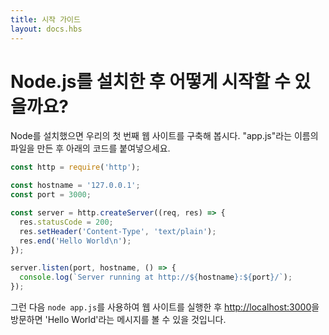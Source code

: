 ```yaml
---
title: 시작 가이드
layout: docs.hbs
---
```


<!-- # How do I start with Node.js after I installed it?

Once you have installed Node, let's try building our first web server.
Create a file named "app.js", and paste the following code: -->

# Node.js를 설치한 후 어떻게 시작할 수 있을까요?

Node를 설치했으면 우리의 첫 번째 웹 사이트를 구축해 봅시다. 
"app.js"라는 이름의 파일을 만든 후 아래의 코드를 붙여넣으세요.

```javascript
const http = require('http');

const hostname = '127.0.0.1';
const port = 3000;

const server = http.createServer((req, res) => {
  res.statusCode = 200;
  res.setHeader('Content-Type', 'text/plain');
  res.end('Hello World\n');
});

server.listen(port, hostname, () => {
  console.log(`Server running at http://${hostname}:${port}/`);
});
```

<!-- After that, run your web server using `node app.js`, visit http://localhost:3000, and you will see a message 'Hello World' -->
그런 다음 `node app.js`를 사용하여 웹 사이트를 실행한 후 <http://localhost:3000>을 방문하면 'Hello World'라는 메시지를 볼 수 있을 것입니다.
